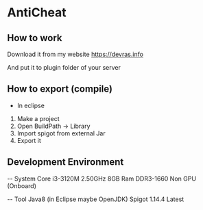# AntiCheat 

## How to work

 Download it from my website
 https://devras.info

 And put it to plugin folder of your server


## How to export (compile)

  * In eclipse
  1. Make a project
  2. Open BuildPath -> Library
  3. Import spigot from external Jar
  4. Export it

## Development Environment

 -- System
 Core i3-3120M 2.50GHz
 8GB Ram DDR3-1660
 Non GPU (Onboard)

 -- Tool
 Java8 (in Eclipse maybe OpenJDK)
 Spigot 1.14.4 Latest
